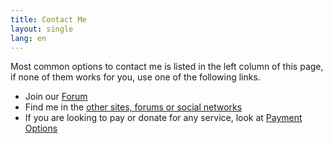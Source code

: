 ```yaml
---
title: Contact Me
layout: single
lang: en
---
```

Most common options to contact me is listed in the left column of this page, if none of them works for you, use one of the following links.

* Join our [Forum](https://forum.omid.dev)
* Find me in the [other sites, forums or social networks](links)
* If you are looking to pay or donate for any service, look at [Payment Options](payment-options)

